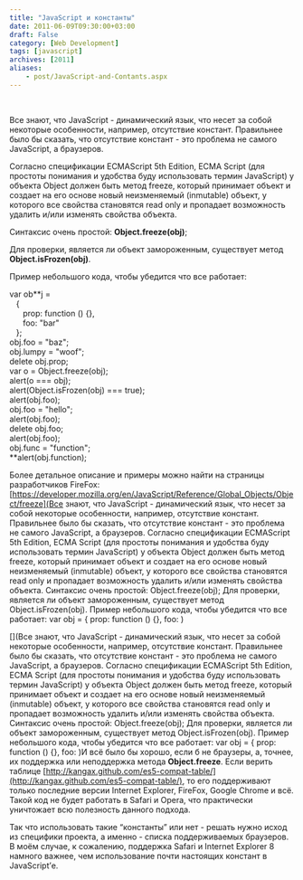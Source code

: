 ```yaml
---
title: "JavaScript и константы"
date: 2011-06-09T09:30:00+03:00
draft: False
category: [Web Development]
tags: [javascript]
archives: [2011]
aliases:
    - post/JavaScript-and-Contants.aspx
---
```



 

Все знают, что JavaScript - динамический язык, что несет за собой некоторые особенности, например, отсутствие констант. Правильнее было бы сказать, что отсутствие констант - это проблема не самого JavaScript, а браузеров. 

Согласно спецификации ECMAScript 5th Edition, ECMA Script (для простоты понимания и удобства буду использовать термин JavaScript) у объекта Object должен быть метод freeze, который принимает объект и создает на его основе новый неизменяемый (inmutable) объект, у которого все свойства становятся read only и пропадает возможность удалить и/или изменять свойства объекта.

Синтаксис очень простой: **Object.freeze(obj)**;

Для проверки, является ли объект замороженным, существует метод **Object.isFrozen(obj)**.

Пример небольшого кода, чтобы убедится что все работает:

var ob**j =<br />   {<br />      prop: function () {},<br />      foo: "bar"<br />   };   <br />obj.foo = "baz";<br />obj.lumpy = "woof";<br />delete obj.prop;<br />var o = Object.freeze(obj);<br />alert(o === obj);<br />alert(Object.isFrozen(obj) === true);<br />alert(obj.foo);<br />obj.foo = "hello";<br />alert(obj.foo);<br />delete obj.foo;<br />alert(obj.foo);<br />obj.func = "function";<br />**alert(obj.function);

Более детальное описание и примеры можно найти на страницы разработчиков FireFox: [https://developer.mozilla.org/en/JavaScript/Reference/Global_Objects/Object/freeze](Все знают, что JavaScript - динамический язык, что несет за собой некоторые особенности, например, отсутствие констант. Правильнее было бы сказать, что отсутствие констант - это проблема не самого JavaScript, а браузеров.   Согласно спецификации ECMAScript 5th Edition, ECMA Script (для простоты понимания и удобства буду использовать термин JavaScript) у объекта Object должен быть метод freeze, который принимает объект и создает на его основе новый неизменяемый (inmutable) объект, у которого все свойства становятся read only и пропадает возможность удалить и/или изменять свойства объекта.  Синтаксис очень простой: Object.freeze(obj);  Для проверки, является ли объект замороженным, существует метод Object.isFrozen(obj).  Пример небольшого кода, чтобы убедится что все работает: var obj = 					  { 						prop: function () {}, 						foo: )

[](Все знают, что JavaScript - динамический язык, что несет за собой некоторые особенности, например, отсутствие констант. Правильнее было бы сказать, что отсутствие констант - это проблема не самого JavaScript, а браузеров.   Согласно спецификации ECMAScript 5th Edition, ECMA Script (для простоты понимания и удобства буду использовать термин JavaScript) у объекта Object должен быть метод freeze, который принимает объект и создает на его основе новый неизменяемый (inmutable) объект, у которого все свойства становятся read only и пропадает возможность удалить и/или изменять свойства объекта.  Синтаксис очень простой: Object.freeze(obj);  Для проверки, является ли объект замороженным, существует метод Object.isFrozen(obj).  Пример небольшого кода, чтобы убедится что все работает: var obj = 					  { 						prop: function () {}, 						foo: )И всё было бы хорошо, если б не браузеры, а, точнее, их поддержка или неподдержка метода **Object.freeze**. Если верить таблице [http://kangax.github.com/es5-compat-table/](http://kangax.github.com/es5-compat-table/), то его поддерживают только последние версии Internet Explorer, FireFox, Google Chrome и всё. Такой код не будет работать в Safari и Opera, что практически уничтожает всю полезность данного подхода. 

Так что использовать такие “константы” или нет - решать нужно исход из специфики проекта, а именно - списка поддерживаемых браузеров. В моём случае, к сожалению, поддержка Safari и Internet Explorer 8 намного важнее, чем использование почти настоящих констант в JavaScript’е.

 

